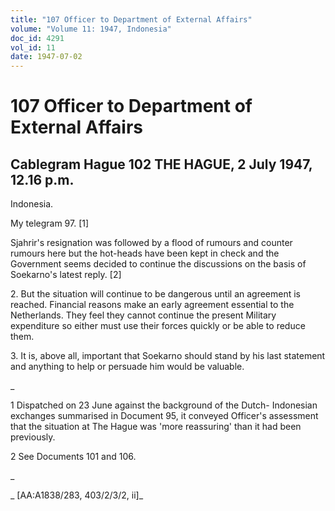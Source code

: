 ```yaml
---
title: "107 Officer to Department of External Affairs"
volume: "Volume 11: 1947, Indonesia"
doc_id: 4291
vol_id: 11
date: 1947-07-02
---
```


# 107 Officer to Department of External Affairs

## Cablegram Hague 102 THE HAGUE, 2 July 1947, 12.16 p.m.

Indonesia.

My telegram 97. [1]

Sjahrir's resignation was followed by a flood of rumours and counter rumours here but the hot-heads have been kept in check and the Government seems decided to continue the discussions on the basis of Soekarno's latest reply. [2]

2\. But the situation will continue to be dangerous until an agreement is reached. Financial reasons make an early agreement essential to the Netherlands. They feel they cannot continue the present Military expenditure so either must use their forces quickly or be able to reduce them.

3\. It is, above all, important that Soekarno should stand by his last statement and anything to help or persuade him would be valuable.

_

1 Dispatched on 23 June against the background of the Dutch- Indonesian exchanges summarised in Document 95, it conveyed Officer's assessment that the situation at The Hague was 'more reassuring' than it had been previously.

2 See Documents 101 and 106.

_

_ [AA:A1838/283, 403/2/3/2, ii]_
